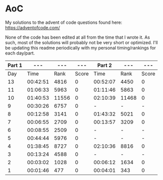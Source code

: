 # AoC
 My solutions to the advent of code questions found here: https://adventofcode.com/
 
None of the code has been edited at all from the time that I wrote it. As such, most of the solutions will probably not be very short or optimized. I'll be updating this readme periodically with my personal timing/rankings for each day/part.

|Part 1 | ---   | ---   |  ---   | Part 2 | --- | --- | 
|--- |      ---  |  ---  | ---   |      ---  |  ---  | ---  |
|Day |      Time |  Rank | Score |      Time |  Rank | Score|
| 13 |  00:42:51 |  4816 |     0 |  00:52:07 |  4450 |     0|
| 11 |  01:06:33 |  5963 |     0 |  01:11:46 |  5863 |     0|
| 10 |  01:40:53 | 11556 |     0 |  02:10:39 | 11468 |     0|
|  9 |  00:30:26 |  6757 |     0 |         - |     - |     -|
|  8 |  00:12:58 |  3141 |     0 |  01:43:32 |  5021 |     0|
|  7 |  00:06:55 |  2709 |     0 |  00:13:57 |  3209 |     0|
|  6 |  00:08:55 |  2509 |     0 |         - |     - |     -|
|  5 |  00:44:44 |  5976 |     0 |         - |     - |     -|
|  4 |  01:38:45 |  8727 |     0 |  02:10:36 |  8816 |     0|
|  3 |  00:13:24 |  4588 |     0 |         - |     - |     -|
|  2 |  00:03:02 |  1028 |     0 |  00:06:12 |  1634 |     0|
|  1 |  00:01:46 |   477 |     0 |  00:04:01 |   343 |     0|
